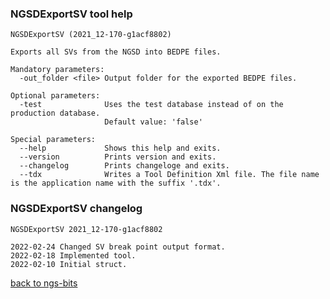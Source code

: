 ### NGSDExportSV tool help
	NGSDExportSV (2021_12-170-g1acf8802)
	
	Exports all SVs from the NGSD into BEDPE files.
	
	Mandatory parameters:
	  -out_folder <file> Output folder for the exported BEDPE files.
	
	Optional parameters:
	  -test              Uses the test database instead of on the production database.
	                     Default value: 'false'
	
	Special parameters:
	  --help             Shows this help and exits.
	  --version          Prints version and exits.
	  --changelog        Prints changeloge and exits.
	  --tdx              Writes a Tool Definition Xml file. The file name is the application name with the suffix '.tdx'.
	
### NGSDExportSV changelog
	NGSDExportSV 2021_12-170-g1acf8802
	
	2022-02-24 Changed SV break point output format.
	2022-02-18 Implemented tool.
	2022-02-10 Initial struct.
[back to ngs-bits](https://github.com/imgag/ngs-bits)